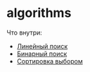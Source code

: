 # algorithms
Что внутри:

- [Линейный поиск](http://omgit.ru/blog/linear-search/)
- [Бинарный поиск](http://omgit.ru/blog/binary-search/)
- [Сортировка выбором](http://omgit.ru/blog/selection-sort/)
